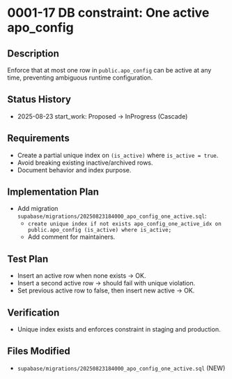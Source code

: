 # 0001-17 DB constraint: One active apo_config

## Description
Enforce that at most one row in `public.apo_config` can be active at any time, preventing ambiguous runtime configuration.

## Status History
- 2025-08-23 start_work: Proposed -> InProgress (Cascade)

## Requirements
- Create a partial unique index on `(is_active)` where `is_active = true`.
- Avoid breaking existing inactive/archived rows.
- Document behavior and index purpose.

## Implementation Plan
- Add migration `supabase/migrations/20250823184000_apo_config_one_active.sql`:
  - `create unique index if not exists apo_config_one_active_idx on public.apo_config (is_active) where is_active;`
  - Add comment for maintainers.

## Test Plan
- Insert an active row when none exists -> OK.
- Insert a second active row -> should fail with unique violation.
- Set previous active row to false, then insert new active -> OK.

## Verification
- Unique index exists and enforces constraint in staging and production.

## Files Modified
- `supabase/migrations/20250823184000_apo_config_one_active.sql` (NEW)
